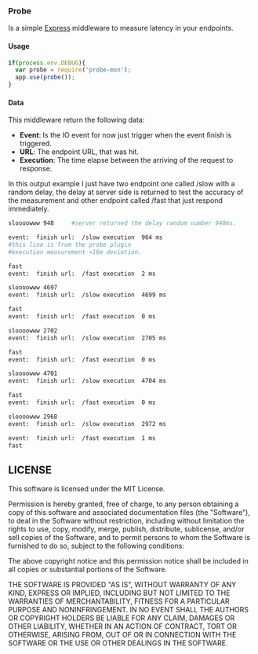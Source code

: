 ### Probe

Is a simple [Express](https://www.npmjs.com/package/express) middleware to measure latency in your endpoints.

#### Usage

```js
if(process.env.DEBUG){
  var probe = require('probe-mon');
  app.use(probe());
}
```

#### Data

This middleware return the following data:
  - **Event**: Is the IO event for now just trigger when the event finish is triggered.
  - **URL**: The endpoint URL, that was hit.
  - **Execution**: The time elapse between the arriving of the request to response.



In this output example I just have two endpoint one called /slow with a random delay, the delay at server side is returned to test the accuracy of the measurement and other endpoint called /fast that just respond immediately.

```sh
sloooowww 948     #server returned the delay random number 948ms.

event:  finish url:  /slow execution  964 ms
#this line is from the probe plugin
#execution measurement ≈16m deviation.

fast
event:  finish url:  /fast execution  2 ms

sloooowww 4697
event:  finish url:  /slow execution  4699 ms

fast
event:  finish url:  /fast execution  0 ms

sloooowww 2702
event:  finish url:  /slow execution  2705 ms

fast
event:  finish url:  /fast execution  0 ms

sloooowww 4701
event:  finish url:  /slow execution  4704 ms

fast
event:  finish url:  /fast execution  0 ms

sloooowww 2968
event:  finish url:  /slow execution  2972 ms

event:  finish url:  /fast execution  1 ms
fast
```


## LICENSE

This software is licensed under the MIT License.

Permission is hereby granted, free of charge, to any person obtaining a
copy of this software and associated documentation files (the
"Software"), to deal in the Software without restriction, including
without limitation the rights to use, copy, modify, merge, publish,
distribute, sublicense, and/or sell copies of the Software, and to permit
persons to whom the Software is furnished to do so, subject to the
following conditions:

The above copyright notice and this permission notice shall be included
in all copies or substantial portions of the Software.

THE SOFTWARE IS PROVIDED "AS IS", WITHOUT WARRANTY OF ANY KIND, EXPRESS
OR IMPLIED, INCLUDING BUT NOT LIMITED TO THE WARRANTIES OF
MERCHANTABILITY, FITNESS FOR A PARTICULAR PURPOSE AND NONINFRINGEMENT. IN
NO EVENT SHALL THE AUTHORS OR COPYRIGHT HOLDERS BE LIABLE FOR ANY CLAIM,
DAMAGES OR OTHER LIABILITY, WHETHER IN AN ACTION OF CONTRACT, TORT OR
OTHERWISE, ARISING FROM, OUT OF OR IN CONNECTION WITH THE SOFTWARE OR THE
USE OR OTHER DEALINGS IN THE SOFTWARE.
